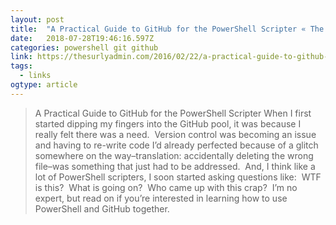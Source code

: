 ```yaml
---
layout: post 
title:  "A Practical Guide to GitHub for the PowerShell Scripter « The Surly Admin" 
date:   2018-07-28T19:46:16.597Z 
categories: powershell git github
link: https://thesurlyadmin.com/2016/02/22/a-practical-guide-to-github-for-the-powershell-scripter/ 
tags:
  - links
ogtype: article 
---
```


> A Practical Guide to GitHub for the PowerShell Scripter
When I first started dipping my fingers into the GitHub pool, it was because I really felt there was a need.  Version control was becoming an issue and having to re-write code I’d already perfected because of a glitch somewhere on the way–translation: accidentally deleting the wrong file–was something that just had to be addressed.  And, I think like a lot of PowerShell scripters, I soon started asking questions like:  WTF is this?  What is going on?  Who came up with this crap?  I’m no expert, but read on if you’re interested in learning how to use PowerShell and GitHub together.